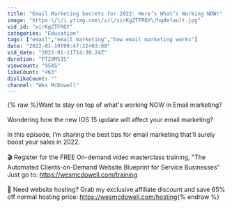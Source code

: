 ```yaml
---
title: "Email Marketing Secrets for 2022: Here’s What’s Working NOW!"
image: "https:\/\/i.ytimg.com\/vi\/xirKgZTFRQY\/hqdefault.jpg"
vid_id: "xirKgZTFRQY"
categories: "Education"
tags: ["email","email marketing","how email marketing works"]
date: "2022-01-19T09:47:22+03:00"
vid_date: "2022-01-11T14:30:24Z"
duration: "PT20M53S"
viewcount: "9545"
likeCount: "463"
dislikeCount: ""
channel: "Wes McDowell"
---
```

{% raw %}Want to stay on top of what's working NOW in Email marketing?<br /><br />Wondering how the new IOS 15 update will affect your email marketing?<br /><br />In this episode, I’m sharing the best tips for email marketing that’ll surely boost your sales in 2022. <br /><br />🎬 Register for the FREE On-demand video masterclass training, &quot;The Automated Clients-on-Demand Website Blueprint for Service Businesses&quot; Just go to: <a rel="nofollow" target="blank" href="https://wesmcdowell.com/training">https://wesmcdowell.com/training</a><br /> <br />🤑 Need website hosting? Grab my exclusive affiliate discount and save 65% off normal hosting price:  <a rel="nofollow" target="blank" href="https://wesmcdowell.com/hosting">https://wesmcdowell.com/hosting</a>{% endraw %}
